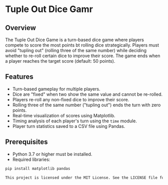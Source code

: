 # Tuple Out Dice Gamr

## Overview
The Tuple Out Dice Game is a turn-based dice game where players compete to score the most points bt rolling dice strategically. Players must avoid "tupling out" (rolling three of the same number) while deciding whether to re-roll certain dice to improve their score. The game ends when a player reaches the target score (default: 50 points).

## Features
- Turn-based gameplay for multiple players.
- Dice are "fixed" when two show the same value and cannot be re-rolled. 
- Players re-roll any non-fixed dice to improve their score.
- Rolling three of the same number ("tupling out") ends the turn with zero points.
- Real-time visualization of scores using Matplotlib.
- Timing analysis of each player's turn using the `time` module.
- Player turn statistics saved to a CSV file using Pandas.

## Prerequisites
- Python 3.7 or higher must be installed.
- Required libraries:
```bash
pip install matplotlib pandas

This project is licensed under the MIT License. See the LICENSE file for details.
